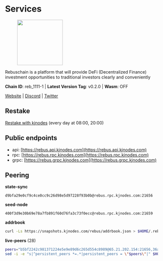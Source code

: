 # Services

<figure><img src="https://raw.githubusercontent.com/kj89/testnet_manuals/main/pingpub/logos/rebus.png" width="150" alt=""><figcaption></figcaption></figure>

Rebuschain is a platform that will provide DeFi (Decentralized Finance)  investment opportunities to traditional investors clearly and conveniently

**Chain ID**: reb_1111-1 | **Latest Version Tag**: v0.2.0 | **Wasm**: OFF

[Website](https://www.rebuschain.com) | [Discord](https://discord.gg/rebuschain) | [Twitter](https://twitter.com/RebusChain)

## Restake

[Restake with kjnodes](https://restake.app/rebus/rebusvaloper1vndzy8y55ylgpmmsc34uy8rm6kqlml6ffs9lrv) (every day at 08:00, 20:00)
## Public endpoints

* api: [https://rebus.api.kjnodes.com](https://rebus.api.kjnodes.com)
* rpc: [https://rebus.rpc.kjnodes.com](https://rebus.rpc.kjnodes.com)
* grpc: [https://rebus.grpc.kjnodes.com](https://rebus.grpc.kjnodes.com)

## Peering

**state-sync**

```text
d9bfa29e0cf9c4ce0cc9c26d98e5d97228f93b0b@rebus.rpc.kjnodes.com:21656
```

**seed-node**

```text
400f3d9e30b69e78a7fb891f60d76fa3c73f0ecc@rebus.rpc.kjnodes.com:21659
```

**addrbook**
```bash
curl -Ls https://snapshots.kjnodes.com/rebus/addrbook.json > $HOME/.rebusd/config/addrbook.json
```

**live-peers** (28)
```bash
peers="b5bf2242c981371224e5e9e89d6c265d554c8989@65.21.202.154:21656,36afb1c827f52d38d7cd328b384d644b531b5997@65.108.238.102:17256,4a4d2e7070e05ad6c13628d2f191d96172659452@65.109.65.210:40656,3e319c765b7b48d518a2e3218efc317234b81681@142.132.159.188:26656,89757803f40da51678451735445ad40d5b15e059@169.155.44.106:26656,a7d96dc929824613315dcc1c90fee119f28cc51f@164.152.160.207:26656,3cc5fb5f6140ac4e57dfc80940c8a06daa299c89@51.77.195.46:26656,e056318da91e77585f496333040e00e12f6941d1@51.83.97.166:26656,2f6b34ad97c4827dace87436f0299cf89fe0c056@136.243.95.80:46656,10eb2d456219ea712c696251ddf231bbec6d987c@65.109.37.58:15656,ab6a4ae2857ac05fa8f45b03871fa3945193fc61@46.4.81.204:35656,056d6a61c8a4c5ccb02123d67a013434423f155a@149.102.142.57:26656,b8c42fcb311b47cdb8285b5697f661fbba5bf1a5@51.68.157.129:26656,ae67d4c37632435e0d5f27041f50af20d227bdc2@93.170.72.118:21656,d9bfa29e0cf9c4ce0cc9c26d98e5d97228f93b0b@65.109.88.38:21656,9832950578c4492d934d6e875165757f5a98caff@51.83.96.150:26637,b212d5740b2e11e54f56b072dc13b6134650cfb5@169.155.168.16:26656,57f475bb44fc6f121790d523ce06fb4e0ad9ab69@141.95.65.73:17256,12703ce9efe6c1171c193dae2e2041a2be610852@65.108.44.149:29656,ff7031f45a97600076f72b9318167e3dfcd2a17e@65.21.136.170:52656,0fedf7695d9e2721663c1d573d6d81a14c21533e@65.21.90.137:12856,d28516746773bfaeca4efa5537c0bf5990b8828e@65.21.229.33:27656,bb2a7dc81b9bd0e017409a2bbb71b12bb899e743@178.63.22.117:26656,170397e75ca2b0f4e9f3b1bb5d0d23f9b10f01c7@94.23.23.189:30544,703714c82c94fc1c74b6ee0d1fc3417b932be5f3@134.65.192.98:26656,a3d975c913570ad217d9a3de01a8616ad5ce20f8@142.132.128.137:26656,17779ded6b3dc2f31d6c6f40cc6f07d802753ba7@78.47.153.128:26656,a35d28e111c1dcc1e5f3203627b449adfb4425f2@65.109.29.150:21656"
sed -i -e "s|^persistent_peers *=.*|persistent_peers = \"$peers\"|" $HOME/.rebusd/config/config.toml
```
